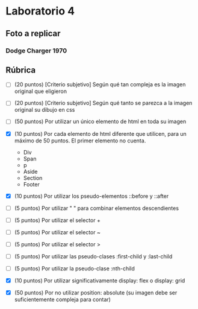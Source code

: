 # Laboratorio 4
## Foto a replicar
### Dodge Charger 1970



## Rúbrica

- [ ] (20 puntos) [Criterio subjetivo] Según qué tan compleja es la imagen original que eligieron
- [ ] (20 puntos) [Criterio subjetivo] Según qué tanto se parezca a la imagen original su dibujo en css
- [ ] (50 puntos) Por utilizar un único elemento de html en toda su imagen
- [x] (10 puntos) Por cada elemento de html diferente que utilicen, para un máximo de 50 puntos. El primer elemento no cuenta.
  - Div
  - Span
  - p
  - Aside
  - Section
  - Footer
- [x] (10 puntos) Por utilizar los pseudo-elementos ::before y ::after
- [ ] (5 puntos) Por utilizar " " para combinar elementos descendientes
- [ ] (5 puntos) Por utilizar el selector +
- [ ] (5 puntos) Por utilizar el selector ~
- [ ] (5 puntos) Por utilizar el selector >
- [ ] (5 puntos) Por utilizar las pseudo-clases :first-child y :last-child
- [ ] (5 puntos) Por utilizar la pseudo-clase :nth-child
- [x] (10 puntos) Por utilizar significativamente display: flex o display: grid
- [x] (50 puntos) Por no utilizar position: absolute (su imagen debe ser suficientemente compleja para contar)

